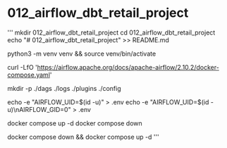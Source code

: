 # 012_airflow_dbt_retail_project


'''
mkdir 012_airflow_dbt_retail_project
cd 012_airflow_dbt_retail_project
echo "# 012_airflow_dbt_retail_project" >> README.md

python3 -m venv venv && source venv/bin/activate

curl -LfO 'https://airflow.apache.org/docs/apache-airflow/2.10.2/docker-compose.yaml'

mkdir -p ./dags ./logs ./plugins ./config

echo -e "AIRFLOW_UID=$(id -u)" > .env
echo -e "AIRFLOW_UID=$(id -u)\nAIRFLOW_GID=0" > .env

docker compose up -d
docker compose down

docker compose down && docker compose up -d
'''
